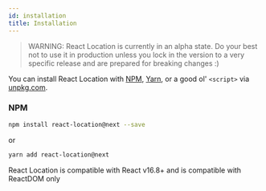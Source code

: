 ```yaml
---
id: installation
title: Installation
---
```


> WARNING: React Location is currently in an alpha state. Do your best not to use it in production unless you lock in the version to a very specific release and are prepared for breaking changes :)

You can install React Location with [NPM](https://npmjs.com),
[Yarn](https://yarnpkg.com), or a good ol' `<script>` via
[unpkg.com](https://unpkg.com).

### NPM

```sh
npm install react-location@next --save
```

or

```sh
yarn add react-location@next
```

React Location is compatible with React v16.8+ and is compatible with ReactDOM only
